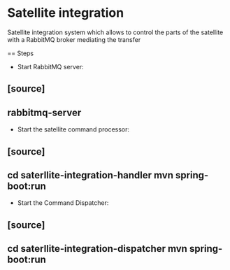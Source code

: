 # Satellite integration
Satellite integration system which allows to control the parts of the satellite with a RabbitMQ broker mediating the transfer

== Steps

* Start RabbitMQ server:

[source]
----
rabbitmq-server
----


* Start the satellite command processor:

[source]
----
cd saterllite-integration-handler
mvn spring-boot:run
----

* Start the Command Dispatcher:

[source]
----
cd saterllite-integration-dispatcher
mvn spring-boot:run
----
